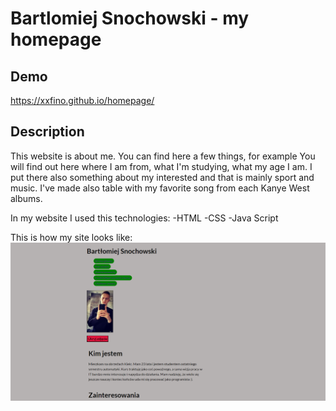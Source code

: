 # Bartlomiej Snochowski - my homepage

## Demo 

https://xxfino.github.io/homepage/

## Description

This website is about me. You can find here a few things, for example You will find out here where I am from, what I'm studying,  what my age I am. 
I put there also something about my interested and that is mainly sport and music. I've made also table with my favorite song from each Kanye West albums.

In my website I used this technologies:
-HTML
-CSS
-Java Script

This is how my site looks like: 
![Sample](images/pagePhoto.png)
